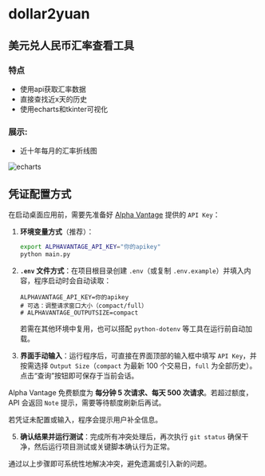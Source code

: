 # dollar2yuan
## 美元兑人民币汇率查看工具
### 特点
- 使用api获取汇率数据
- 直接查找近x天的历史
- 使用echarts和tkinter可视化
### 展示:
- 近十年每月的汇率折线图

![echarts](https://github.com/amazing-fish/dollar2yuan/assets/71763696/464fbc31-24d7-4bba-9122-b0b00fe96327)

## 凭证配置方式

在启动桌面应用前，需要先准备好 [Alpha Vantage](https://www.alphavantage.co/documentation/#fx-daily) 提供的 `API Key`：

1. **环境变量方式**（推荐）：

   ```bash
   export ALPHAVANTAGE_API_KEY="你的apikey"
   python main.py
   ```

2. **`.env` 文件方式**：在项目根目录创建 `.env`（或复制 `.env.example`）并填入内容，程序启动时会自动读取：

   ```env
   ALPHAVANTAGE_API_KEY=你的apikey
   # 可选：调整请求窗口大小（compact/full）
   # ALPHAVANTAGE_OUTPUTSIZE=compact
   ```

   若需在其他环境中复用，也可以搭配 `python-dotenv` 等工具在运行前自动加载。

3. **界面手动输入**：运行程序后，可直接在界面顶部的输入框中填写 `API Key`，并按需选择 `Output Size`（`compact` 为最新 100 个交易日，`full` 为全部历史）。点击“查询”按钮即可保存于当前会话。

Alpha Vantage 免费额度为 **每分钟 5 次请求、每天 500 次请求**。若超过额度，API 会返回 `Note` 提示，需要等待额度刷新后再试。

若凭证未配置或输入，程序会提示用户补全信息。

5. **确认结果并运行测试**：完成所有冲突处理后，再次执行 `git status` 确保干净，然后运行项目测试或关键脚本确认行为正常。

通过以上步骤即可系统性地解决冲突，避免遗漏或引入新的问题。
